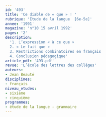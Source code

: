 ```yaml
---
id: '493'
title: 'Ce diable de « que » ! '
rubrique: 'Étude de la langue  [6e-5e]'
annee: '1991'
magazine: 'n°10 15 avril 1992'
pages: '2'
description: 
  '1. L’expression « à ce que »
  2. « Le fait que »
  3. Restrictions combinatoires en français
  4. Conclusion pédagogique'
article_pdf: '493.pdf'
revue: 'L’école des lettres des collèges'
auteurs:
- Jean Beauté
disciplines:
- français
niveau_etudes:
- sixième
- cinquième
programmes:
- étude de la langue - grammaire
---
```

